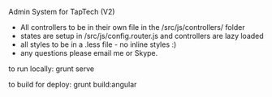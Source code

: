 Admin System for TapTech (V2)

- All controllers to be in their own file in the /src/js/controllers/ folder
- states are setup in /src/js/config.router.js and controllers are lazy loaded
- all styles to be in a .less file - no inline styles :)
- any questions please email me or Skype.

to run locally:
grunt serve

to build for deploy:
grunt build:angular